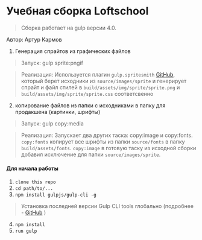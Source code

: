 # Учебная сборка Loftschool

> Сборка работает на gulp версии 4.0. 

Автор: Артур Кармов

1) Генерация спрайтов из графических файлов
 > Запуск: gulp sprite:pngif
  
 > Реализация: Используется плагин ```gulp.spritesmith``` [GitHub](https://github.com/twolfson/gulp.spritesmith), который берет исходники из   ```source/images/sprite``` и генерирует спрайт и файл стилей в ```build/assets/img/sprite/sprite.png``` и ```build/assets/img/sprite/sprite.css``` соответсвенно

2) копирование файлов из папки с исходниками в папку для продакшена (картинки, шрифты)
 > Запуск: gulp copy:media

>  Реализация: Запускает два других таска: copy:image и copy:fonts.
```copy:fonts``` копирует все шрифты из папки ```source/fonts``` в папку ```build/assets/fonts```.
```copy:image``` в готовую таску из исходной сборки добавил исключение для папки ```source/images/sprite```.

#### Для начала работы

1. ```clone this repo```
2. ```cd path/to/...```
3. ```npm install gulpjs/gulp-cli -g```  
> Установка последней версии Gulp CLI tools глобально (подробнее - [GitHub](https://github.com/gulpjs/gulp/blob/4.0/docs/getting-started.md) )

4. ```npm install```
6. ```run gulp``` 

